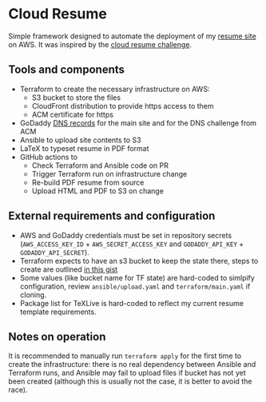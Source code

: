 # Cloud Resume

Simple framework designed to automate the deployment of my [resume site](https://resume.veksh.in) on AWS. It was inspired by the [cloud resume challenge](https://cloudresumechallenge.dev/).

## Tools and components

- Terraform to create the necessary infrastructure on AWS:
  - S3 bucket to store the files
  - CloudFront distribution to provide https access to them
  - ACM certificate for https
- GoDaddy [DNS records](https://github.com/veksh/terraform-provider-godaddy-dns) for the main site and for the DNS challenge from ACM
- Ansible to upload site contents to S3
- LaTeX to typeset resume in PDF format
- GitHub actions to 
  - Check Terraform and Ansible code on PR
  - Trigger Terraform run on infrastructure change
  - Re-build PDF resume from source
  - Upload HTML and PDF to S3 on change

## External requirements and configuration

- AWS and GoDaddy credentials must be set in repository secrets (`AWS_ACCESS_KEY_ID` + `AWS_SECRET_ACCESS_KEY` and `GODADDY_API_KEY` + `GODADDY_API_SECRET`).
- Terraform expects to have an s3 bucket to keep the state there, steps to create are outlined [in this gist](https://gist.github.com/veksh/c6804b0d32f5138a92fa1cdb7ed67f7d)
- Some values (like bucket name for TF state) are hard-coded to simlpify configuration, review `ansible/upload.yaml` and `terraform/main.yaml` if cloning.
- Package list for TeXLive is hard-coded to reflect my current resume template requirements.

## Notes on operation

It is recommended to manually run `terraform apply` for the first time to create the infrastructure: there is no real dependency between Ansible and Terraform runs, and Ansible may fail to upload files if bucket has not yet been created (although this is usually not the case, it is better to avoid the race).
